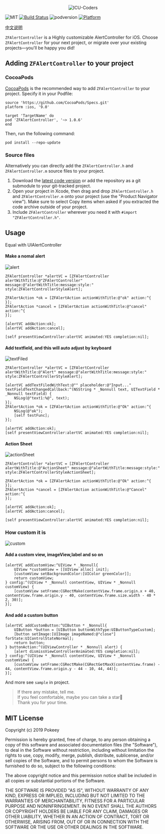 
 <p align="center" >
   <img src="https://raw.githubusercontent.com/ICU-Coders/IconLib/master/icon.jpg" alt="ICU-Coders" title="ICU-Coders">
 </p>
 
![MIT](https://img.shields.io/badge/License-MIT-blue.svg?style=flat)
 [![Build Status](https://travis-ci.org/FranLucky/ZFAlertController.svg?branch=master)](https://travis-ci.org/FranLucky/ZFAlertController)
 ![podversion](https://img.shields.io/cocoapods/v/ZFAlertController.svg)
 [![Platform](https://img.shields.io/cocoapods/p/ZFAlertController.svg?style=flat)](http://cocoadocs.org/docsets/ZFAlertController)
 
 [中文说明](https://github.com/ICU-Coders/ZFAlertController/blob/master/README_CN.md)

 `ZFAlertController` is a Highly customizable AlertController for iOS.
 Choose `ZFAlertController` for your next project, or migrate over your existing projects—you'll be happy you did!
 

## Adding `ZFAlertController` to your project
### CocoaPods
[CocoaPods](http://cocoapods.org) is the recommended way to add `ZFAlertController` to your project.
Specify it in your Podfile:
```
source 'https://github.com/CocoaPods/Specs.git'
platform :ios, '9.0'

target 'TargetName' do
pod 'ZFAlertController', '~> 1.0.6'
end
```
Then, run the following command:
```
pod install --repo-update
```
### Source files
Alternatively you can directly add the `ZFAlertController.h` and `ZFAlertController.m` source files to your project.
1. Download the [latest code version](https://github.com/ICU-Coders/ZFAlertController/archive/master.zip) or add the repository as a git submodule to your git-tracked project.
2. Open your project in Xcode, then drag and drop `ZFAlertController.h` and `ZFAlertController.m` onto your project (use the "Product Navigator view"). Make sure to select Copy items when asked if you extracted the code archive outside of your project.
3. Include `ZFAlertController` wherever you need it with `#import "ZFAlertController.h"`.

##  Usage
Equal with UIAlertController
#### Make a nomal alert
![alert](https://raw.githubusercontent.com/ICU-Coders/IconLib/master/AlertController/alert.jpg)
```
ZFAlertController *alertVC = [ZFAlertController alertWithTitle:@"ZFAlertController" message:@"alertWithTitle:message:style:" style:ZFAlertControllerStyleAlert];

ZFAlertAction *ok = [ZFAlertAction actionWithTitle:@"ok" action:^{
}];
ZFAlertAction *cancel = [ZFAlertAction actionWithTitle:@"cancel" action:^{
}];

[alertVC addAction:ok];
[alertVC addAction:cancel];

[self presentViewController:alertVC animated:YES completion:nil];
```

#### Add textfield, and this will auto adjust by keyboard

![textFiled](https://raw.githubusercontent.com/ICU-Coders/IconLib/master/AlertController/textFiled.jpg)
```
ZFAlertController *alertVC = [ZFAlertController alertWithTitle:@"Alert" message:@"alertWithTitle:message:style:" style:ZFAlertControllerStyleAlert];

[alertVC addTextFiledWithText:@"" placeholder:@"Input..." textFieldTextChangedCallback:^(NSString * _Nonnull text, UITextField * _Nonnull textField) {
    NSLog(@"text1:%@", text);
}];
ZFAlertAction *ok = [ZFAlertAction actionWithTitle:@"Ok" action:^{
    NSLog(@"ok");
    [self testFunc];
}];

[alertVC addAction:ok];
[self presentViewController:alertVC animated:YES completion:nil];
```

#### Action Sheet
![actionSheet](https://raw.githubusercontent.com/ICU-Coders/IconLib/master/AlertController/actionSheet.jpg)
```
ZFAlertController *alertVC = [ZFAlertController alertWithTitle:@"ActionSheet" message:@"alertWithTitle:message:style:" style:ZFAlertControllerStyleActionSheet];

ZFAlertAction *ok = [ZFAlertAction actionWithTitle:@"Ok" action:^{
}];
ZFAlertAction *cancel = [ZFAlertAction actionWithTitle:@"Cancel" action:^{
}];

[alertVC addAction:ok];
[alertVC addAction:cancel];

[self presentViewController:alertVC animated:YES completion:nil];
```


### How custom it is
![custom](https://raw.githubusercontent.com/ICU-Coders/IconLib/master/AlertController/custom.jpg)
#### Add a custom view, imageView,label and so on
```
[alertVC addCustomView:^UIView * _Nonnull{
    UIView *customView = [[UIView alloc] init];
    [customView setBackgroundColor:[UIColor greenColor]];
    return customView;
} config:^(UIView * _Nonnull contentView, UIView * _Nonnull customView) {
    [customView setFrame:CGRectMake(contentView.frame.origin.x + 40, contentView.frame.origin.y - 40, contentView.frame.size.width - 40 * 2, 30)];
}];
```
#### And add a custom button 

```
[alertVC addCustomButton:^UIButton * _Nonnull{
    UIButton *button = [UIButton buttonWithType:UIButtonTypeCustom];
    [button setImage:[UIImage imageNamed:@"close"] forState:UIControlStateNormal];
    return button;
} buttonAction:^(UIViewController * _Nonnull alert) {
    [alert dismissViewControllerAnimated:YES completion:nil];
} config:^(UIView * _Nonnull contentView, UIView * _Nonnull customView) {
    [customView setFrame:CGRectMake(CGRectGetMaxX(contentView.frame) - 44, contentView.frame.origin.y - 44 - 10, 44, 44)];
}];
```

And more see `sample` in project.  
> If there any mistake, tell me.  
> If you feel comfortable, maybe you can take a star🌟  
> Thank you for your time.  

        
## MIT License

Copyright (c) 2019 Pokeey

Permission is hereby granted, free of charge, to any person obtaining a copy
of this software and associated documentation files (the "Software"), to deal
in the Software without restriction, including without limitation the rights
to use, copy, modify, merge, publish, distribute, sublicense, and/or sell
copies of the Software, and to permit persons to whom the Software is
furnished to do so, subject to the following conditions:

The above copyright notice and this permission notice shall be included in all
copies or substantial portions of the Software.

THE SOFTWARE IS PROVIDED "AS IS", WITHOUT WARRANTY OF ANY KIND, EXPRESS OR
IMPLIED, INCLUDING BUT NOT LIMITED TO THE WARRANTIES OF MERCHANTABILITY,
FITNESS FOR A PARTICULAR PURPOSE AND NONINFRINGEMENT. IN NO EVENT SHALL THE
AUTHORS OR COPYRIGHT HOLDERS BE LIABLE FOR ANY CLAIM, DAMAGES OR OTHER
LIABILITY, WHETHER IN AN ACTION OF CONTRACT, TORT OR OTHERWISE, ARISING FROM,
OUT OF OR IN CONNECTION WITH THE SOFTWARE OR THE USE OR OTHER DEALINGS IN THE
SOFTWARE.

